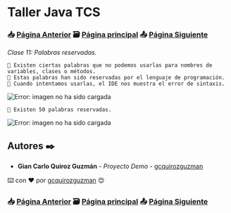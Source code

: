 # Taller Java TCS
### 📥 [Página Anterior](https://github.com/gcquirozguzman/java-tcs-202001/tree/CDJW100001) 🗃️ [Página principal](https://github.com/gcquirozguzman/java-tcs-202001) 📤 [Página Siguiente](https://github.com/gcquirozguzman/java-tcs-202001/tree/CST0100001)

_Clase 11: Palabras reservadas._

```
📢 Existen ciertas palabras que no podemos usarlas para nombres de variables, clases o métodos.
📢 Estas palabras han sido reservadas por el lenguaje de programación.
📢 Cuando intentamos usarlas, el IDE nos muestra el error de sintaxis.
```

![Error: imagen no ha sido cargada](https://github.com/gcquirozguzman/java-tcs-202001/blob/Clase-11/imagenes/pagina_11_3.png)

```
📢 Existen 50 palabras reservadas.
```

![Error: imagen no ha sido cargada](https://github.com/gcquirozguzman/java-tcs-202001/blob/Clase-11/imagenes/pagina_11_2.png)

## Autores ✒️

* **Gian Carlo Quiroz Guzmán** - *Proyecto Demo* - [gcquirozguzman](https://github.com/gcquirozguzman)

⌨️ con ❤️ por [gcquirozguzman](https://github.com/gcquirozguzman) 😊

### 📥 [Página Anterior](https://github.com/gcquirozguzman/java-tcs-202001/tree/CDJW100001) 🗃️ [Página principal](https://github.com/gcquirozguzman/java-tcs-202001) 📤 [Página Siguiente](https://github.com/gcquirozguzman/java-tcs-202001/tree/CST0100001)

